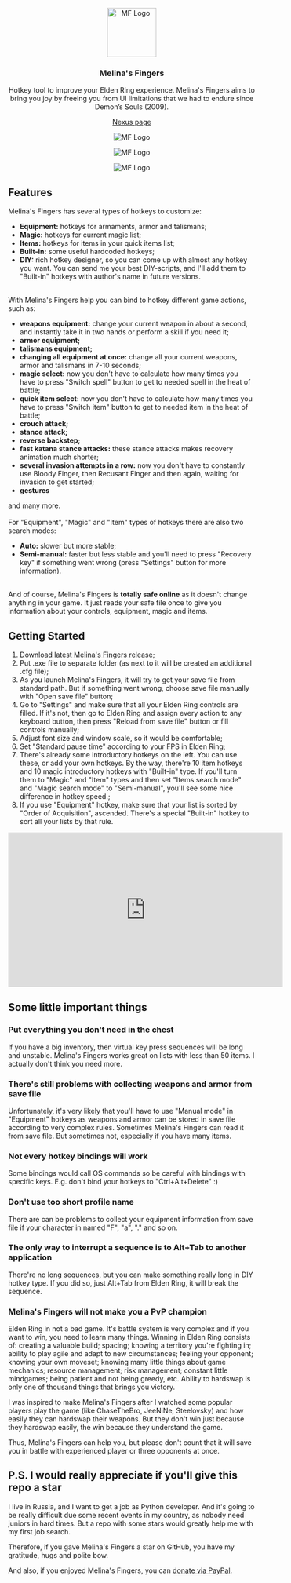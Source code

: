 <p align="center">
  <a target="blank"><img src="src/images/icon.jpg" width="100" alt="MF Logo"/></a>
</p>

<h3 align="center">Melina's Fingers</h3>
<p align="center">Hotkey tool to improve your Elden Ring experience. Melina's Fingers aims to bring you joy by freeing you from UI limitations that we had to endure since Demon’s Souls (2009).</p>
<p align="center"><a href="https://www.nexusmods.com/eldenring/mods/2504">Nexus page</a></p>

<p align="center">
  <a target="blank"><img src="src/images/screenshot_1.png" alt="MF Logo" /></a>
</p>
<p align="center">
  <a target="blank"><img src="src/images/screenshot_2.png" alt="MF Logo" /></a>
</p>
<p align="center">
  <a target="blank"><img src="src/images/screenshot_3.png" alt="MF Logo" /></a>
</p>

## Features
Melina's Fingers has several types of hotkeys to customize:
- **Equipment:** hotkeys for armaments, armor and talismans;
- **Magic:** hotkeys for current magic list;
- **Items:** hotkeys for items in your quick items list;
- **Built-in:** some useful hardcoded hotkeys;
- **DIY:** rich hotkey designer, so you can come up with almost any hotkey you want. You can send me your best DIY-scripts, and I'll add them to "Built-in" hotkeys with author's name in future versions.
<br/><br/>

With Melina's Fingers help you can bind to hotkey different game actions, such as:
- **weapons equipment:** change your current weapon in about a second, and instantly take it in two hands or perform a skill if you need it;    
- **armor equipment;**  
- **talismans equipment;**  
- **changing all equipment at once:** change all your current weapons, armor and talismans in 7-10 seconds;
- **magic select:** now you don't have to calculate how many times you have to press "Switch spell" button to get to needed spell in the heat of battle;
- **quick item select:** now you don't have to calculate how many times you have to press "Switch item" button to get to needed item in the heat of battle;
- **crouch attack;**
- **stance attack;**
- **reverse backstep;**
- **fast katana stance attacks:** these stance attacks makes recovery animation much shorter;
- **several invasion attempts in a row:** now you don't have to constantly use Bloody Finger, then Recusant Finger and then again, waiting for invasion to get started; 
- **gestures**

and many more.
<br/><br/>
For "Equipment", "Magic" and "Item" types of hotkeys there are also two search modes:
- **Auto:** slower but more stable;
- **Semi-manual:** faster but less stable and you'll need to press "Recovery key" if something went wrong (press "Settings" button for more information).
<br/><br/>

And of course, Melina's Fingers is **totally safe online** as it doesn't change anything in your game. It just reads your safe file once to give you information about your controls, equipment, magic and items.  

## Getting Started
1. [Download latest Melina's Fingers release](https://github.com/flower-ab/EldenRing-MelinasFingers/releases/latest);
2. Put .exe file to separate folder (as next to it will be created an additional .cfg file);
3. As you launch Melina's Fingers, it will try to get your save file from standard path. But if something went wrong, choose save file manually with "Open save file" button; 
4. Go to "Settings" and make sure that all your Elden Ring controls are filled. If it's not, then go to Elden Ring and assign every action to any keyboard button, then press "Reload from save file" button or fill controls manually;
5. Adjust font size and window scale, so it would be comfortable;
6. Set "Standard pause time" according to your FPS in Elden Ring;
7. There's already some introductory hotkeys on the left. You can use these, or add your own hotkeys. By the way, there're 10 item hotkeys and 10 magic introductory hotkeys with "Built-in" type. If you'll turn them to "Magic" and "Item" types and then set "Items search mode" and "Magic search mode" to "Semi-manual", you'll see some nice difference in hotkey speed.;
8. If you use "Equipment" hotkey, make sure that your list is sorted by "Order of Acquisition", ascended. There's a special "Built-in" hotkey to sort all your lists by that rule.

<iframe width="560" height="315" src="https://www.youtube.com/embed/videoseries?list=PLP-fqAeb4k8LEDDPs47tIt8dinttu_v5k" title="YouTube video player" frameborder="0" allow="accelerometer; autoplay; clipboard-write; encrypted-media; gyroscope; picture-in-picture" allowfullscreen></iframe>

## Some little important things

### Put everything you don't need in the chest
If you have a big inventory, then virtual key press sequences will be long and unstable. Melina's Fingers works great on lists with less than 50 items. I actually don't think you need more. 

### There's still problems with collecting weapons and armor from save file
Unfortunately, it's very likely that you'll have to use "Manual mode" in "Equipment" hotkeys as weapons and armor can be stored in save file according to very complex rules. 
Sometimes Melina's Fingers can read it from save file. But sometimes not, especially if you have many items.

### Not every hotkey bindings will work
Some bindings would call OS commands so be careful with bindings with specific keys. E.g. don't bind your hotkeys to "Ctrl+Alt+Delete" :)

### Don't use too short profile name
There are can be problems to collect your equipment information from save file if your character in named "F", "a", "." and so on.

### The only way to interrupt a sequence is to Alt+Tab to another application
There're no long sequences, but you can make something really long in DIY hotkey type. If you did so, just Alt+Tab from Elden Ring, it will break the sequence.

### Melina's Fingers will not make you a PvP champion
Elden Ring in not a bad game. It's battle system is very complex and if you want to win, you need to learn many things. Winning in Elden Ring consists of: creating a valuable build; spacing; knowing a territory you're fighting in; ability to play agile and adapt to new circumstances; feeling your opponent; knowing your own moveset; knowing many little things about game mechanics; resource management; risk management; constant little mindgames; being patient and not being greedy, etc. Ability to hardswap is only one of thousand things that brings you victory.

I was inspired to make Melina's Fingers after I watched some popular players play the game (like ChaseTheBro, JeeNiNe, Steelovsky) and how easily they can hardswap their weapons. But they don't win just because they hardswap easily, the win because they understand the game.

Thus, Melina's Fingers can help you, but please don't count that it will save you in battle with experienced player or three opponents at once.

## P.S. I would really appreciate if you'll give this repo a star
I live in Russia, and I want to get a job as Python developer. And it's going to be really difficult due some recent events in my country, as nobody need juniors in hard times. But a repo with some stars would greatly help me with my first job search. 

Therefore, if you gave Melina's Fingers a star on GitHub, you have my gratitude, hugs and polite bow.

And also, if you enjoyed Melina's Fingers, you can <a href="https://www.paypal.com/paypalme/eburla">donate via PayPal</a>.